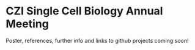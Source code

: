 # CZI Single Cell Biology Annual Meeting

Poster, references, further info and links to github projects coming soon!
